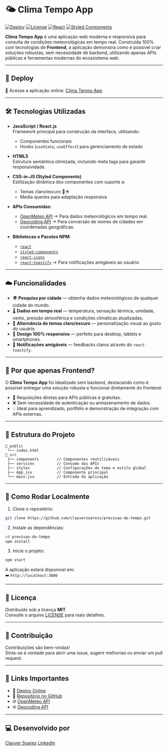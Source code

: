 # 🌤️ Clima Tempo App

[![Deploy](https://img.shields.io/badge/Deploy-Live%20Demo-blue)](https://lnkd.in/ddpszdsN)
[![License](https://img.shields.io/badge/license-MIT-green)](LICENSE)
[![React](https://img.shields.io/badge/React-v18+-61DAFB?logo=react)](https://react.dev/)
[![Styled Components](https://img.shields.io/badge/Styled--Components-v5+-DB7093)](https://styled-components.com/)

**Clima Tempo App** é uma aplicação web moderna e responsiva para consulta de condições meteorológicas em tempo real. Construída 100% com tecnologias de **Frontend**, a aplicação demonstra como é possível criar soluções robustas, sem necessidade de backend, utilizando apenas APIs públicas e ferramentas modernas do ecossistema web.

---

## 🚀 Deploy

🔗 Acesse a aplicação online: [Clima Tempo App](https://lnkd.in/ddpszdsN)

---

## 🛠️ Tecnologias Utilizadas

- **JavaScript / React.js**  
  Framework principal para construção da interface, utilizando:
  - Componentes funcionais
  - Hooks (`useState`, `useEffect`) para gerenciamento de estado
  
- **HTML5**  
  Estrutura semântica otimizada, incluindo meta tags para garantir responsividade.

- **CSS-in-JS (Styled Components)**  
  Estilização dinâmica dos componentes com suporte a:
  - Temas claro/escuro 🌙☀️
  - Media queries para adaptação responsiva

- **APIs Consumidas**:
  - [OpenMeteo API](https://open-meteo.com/) → Para dados meteorológicos em tempo real.
  - [Geocoding API](https://geocoding-api.open-meteo.com/) → Para conversão de nomes de cidades em coordenadas geográficas.

- **Bibliotecas e Pacotes NPM**:
  - [`react`](https://react.dev/)
  - [`styled-components`](https://styled-components.com/)
  - [`react-icons`](https://react-icons.github.io/react-icons/)
  - [`react-toastify`](https://fkhadra.github.io/react-toastify/) → Para notificações amigáveis ao usuário.

---

## ☁️ Funcionalidades

- 🌍 **Pesquisa por cidade** — obtenha dados meteorológicos de qualquer cidade do mundo.
- 🌡️ **Dados em tempo real** — temperatura, sensação térmica, umidade, vento, pressão atmosférica e condições climáticas atualizadas.
- 🎨 **Alternância de temas claro/escuro** — personalização visual ao gosto do usuário.
- 📱 **Design 100% responsivo** — perfeito para desktop, tablets e smartphones.
- 🔔 **Notificações amigáveis** — feedbacks claros através do `react-toastify`.

---

## 🌟 Por que apenas Frontend?

O **Clima Tempo App** foi idealizado sem backend, destacando como é possível entregar uma solução robusta e funcional diretamente do frontend:

- 🔗 Requisições diretas para APIs públicas e gratuitas.
- ❌ Sem necessidade de autenticação ou armazenamento de dados.
- 💡 Ideal para aprendizado, portfólio e demonstração de integração com APIs externas.

---


## 📂 Estrutura do Projeto

```plaintext
📁 public
 └── index.html
📁 src
 ├── components        // Componentes reutilizáveis
 ├── services          // Consumo das APIs
 ├── styles            // Configurações de tema e estilo global
 ├── App.jsx           // Componente principal
 └── main.jsx          // Entrada da aplicação
```

---

## 📌 Como Rodar Localmente

1. Clone o repositório:

```bash
git clone https://github.com/clayversoaress/previsao-do-tempo.git
```

2. Instale as dependências:

```bash
cd previsao-do-tempo
npm install
```

3. Inicie o projeto:

```bash
npm start
```

A aplicação estará disponível em:  
➡️ `http://localhost:3000`

---

## 📜 Licença

Distribuído sob a licença **MIT**.  
Consulte o arquivo [LICENSE](LICENSE) para mais detalhes.

---

## 🤝 Contribuição

Contribuições são bem-vindas!  
Sinta-se à vontade para abrir uma issue, sugerir melhorias ou enviar um pull request.

---

## 📎 Links Importantes

- 🔗 [Deploy Online](https://lnkd.in/ddpszdsN)
- 📁 [Repositório no GitHub](https://github.com/clayversoaress/previsao-do-tempo)
- 🌐 [OpenMeteo API](https://open-meteo.com/)
- 🌐 [Geocoding API](https://geocoding-api.open-meteo.com/)

---

## 💻 Desenvolvido por

[Clayver Soares](https://github.com/clayversoaress)
[Linkedin](https://www.linkedin.com/in/clayversoares/)


